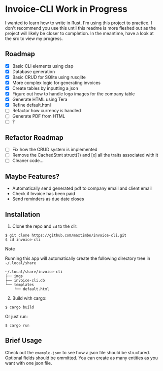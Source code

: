 # Invoice-CLI Work in Progress

I wanted to learn how to write in Rust. I'm using this project to practice. I don't recommend you use this until this readme is more fleshed out as the project will likely be closer to completion. In the meantime, have a look at the src to view my progress.

## Roadmap
- [x] Basic CLI elements using clap
- [x] Database generation
- [x] Basic CRUD for SQlite using rusqlite
- [x] More complex logic for generating invoices
- [x] Create tables by inputting a json
- [x] Figure out how to handle logo images for the company table
- [x] Generate HTML using Tera
- [x] Refine default.html
- [ ] Refactor how currency is handled
- [ ] Generate PDF from HTML
- [ ] ?

## Refactor Roadmap
- [ ] Fix how the CRUD system is implemented
- [ ] Remove the CachedStmt struct(?) and [x] all the traits associated with it
- [ ] Cleaner code...

## Maybe Features?
- Automatically send generated pdf to company email and client email
- Check if Invoice has been paid
- Send reminders as due date closes

## Installation

1. Clone the repo and `cd` to the dir:

```
$ git clone https://github.com/maxtimbo/invoice-cli.git
$ cd invoice-cli
```
> [!NOTE]
> Running this app will automatically create the following directory tree in `~/.local/share`
> ```
> ~/.local/share/invoice-cli
> ├── imgs
> ├── invoice-cli.db
> └── templates
>     └── default.html
> ```


2. Build with cargo:

```
$ cargo build
```
Or just run:
```
$ cargo run
```

## Brief Usage

Check out the `example.json` to see how a json file should be structured. Optional fields should be ommitted. You can create as many entities as you want with one json file.
